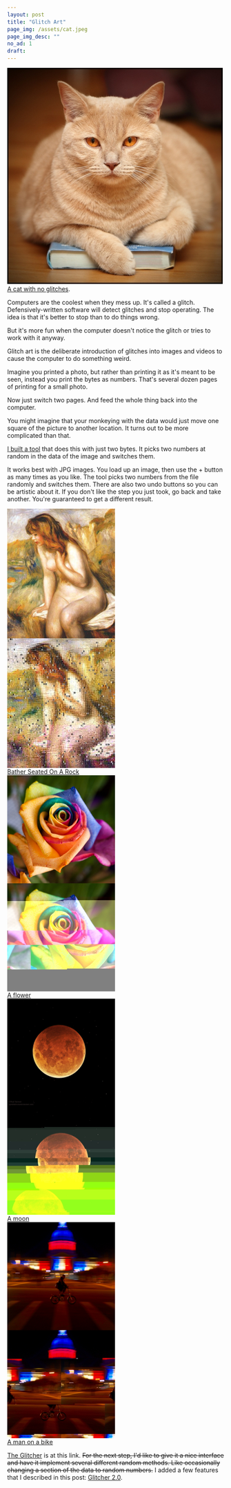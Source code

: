 ```yaml
---
layout: post
title: "Glitch Art"
page_img: /assets/cat.jpeg
page_img_desc: ""
no_ad: 1
draft:
---
```


<style>
.gallery {
	clear: both;
}

.gallery img {
	float: left;
	width: 250px;
	max-height: 300px;
	padding-right: 1em;
}

.gallery a {
	display: block;
	clear: both;
}
</style>

<div class="illustration">
    <img src="/assets/4497531493_5a35527ab4_b.jpg" />
    <a href="https://www.flickr.com/photos/manueluna/4497531493">A cat with no glitches</a>.
</div>

Computers are the coolest when they mess up. It's called a glitch. Defensively-written software will detect glitches and stop operating. The idea is that it's better to stop than to do things wrong.

But it's more fun when the computer doesn't notice the glitch or tries to work with it anyway.

Glitch art is the deliberate introduction of glitches into images and videos to cause the computer to do something weird.

Imagine you printed a photo, but rather than printing it as it's meant to be seen, instead you print the bytes as numbers. That's several dozen pages of printing for a small photo.

Now just switch two pages. And feed the whole thing back into the computer.

You might imagine that your monkeying with the data would just move one square of the picture to another location. It turns out to be more complicated than that.

<a href="/glitcher/">I built a tool</a> that does this with just two bytes. It picks two numbers at random in the data of the image and switches them.

It works best with JPG images. You load up an image, then use the + button as many times as you like. The tool picks two numbers from the file randomly and switches them. There are also two undo buttons so you can be artistic about it. If you don't like the step you just took, go back and take another. You're guaranteed to get a different result.


<div class="gallery">
    <img src="/assets/15871719_443949692659686_5216526403435416994_n.jpg" />
    <img src="/assets/15823611_10209674790480809_5180243167529965825_n.jpg" />
    <a href="https://www.wikiart.org/en/pierre-auguste-renoir/bather-seated-on-a-rock-1892">Bather Seated On A Rock</a>
</div>

<div class="gallery">
    <img src="/assets/7176125763_7eac68f450_b.jpg" />
    <img src="/assets/flower.jpeg" />
    <a href="https://www.flickr.com/photos/samjudson/7176125763">A flower</a>
</div>

<div class="gallery">
    <img src="/assets/15298729678_2c07dd01ec_b.jpg" />
    <img src="/assets/moon.jpeg" />
    <a href="https://www.flickr.com/photos/astrostew/15298729678">A moon</a>
</div>

<div class="gallery">
    <img src="/assets/23208918486_0bc6604ca1_b.jpg" />
    <img src="/assets/bike.jpeg" />
    <a href="https://www.flickr.com/photos/downstream/23208918486">A man on a bike</a>
</div>

<a href="/glitcher/">The Glitcher</a> is at this link. <strike>For the next step, I'd like to give it a nice interface and have it implement several different random methods. Like occasionally changing a section of the data to random numbers.</strike> I added a few features that I described in this post: <a href="/2017/01/17/glitch-art-2.html">Glitcher 2.0</a>.
